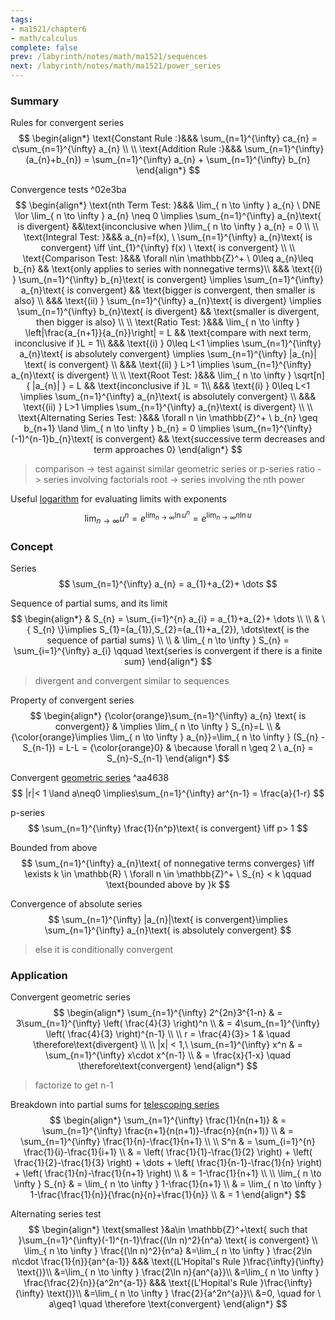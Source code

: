 ```yaml
---
tags:
- ma1521/chapter6
- math/calculus
complete: false
prev: /labyrinth/notes/math/ma1521/sequences
next: /labyrinth/notes/math/ma1521/power_series
---
```

   
### Summary
Rules for convergent series
$$
\begin{align*}
\text{Constant Rule :}&&& \sum_{n=1}^{\infty} ca_{n} = c\sum_{n=1}^{\infty} a_{n} \\
\\
\text{Addition Rule :}&&& \sum_{n=1}^{\infty} (a_{n}+b_{n}) = \sum_{n=1}^{\infty} a_{n} + \sum_{n=1}^{\infty} b_{n}
\end{align*}
$$

Convergence tests ^02e3ba
$$
\begin{align*}
\text{nth Term Test: }&&& \lim_{ n \to \infty } a_{n} \ DNE \lor \lim_{ n \to \infty } a_{n} \neq 0 \implies \sum_{n=1}^{\infty} a_{n}\text{ is divergent} &&\text{inconclusive when }\lim_{ n \to \infty } a_{n} = 0 \\
\\
\text{Integral Test: }&&& a_{n}=f(x), \ \sum_{n=1}^{\infty} a_{n}\text{ is convergent} \iff \int_{1}^{\infty} f(x) \ \text{ is convergent} \\
\\
\text{Comparison Test: }&&& \forall n\in \mathbb{Z}^+ \ 0\leq a_{n}\leq b_{n} && \text{only applies to series with nonnegative terms}\\
&&& \text{(i) } \sum_{n=1}^{\infty} b_{n}\text{ is convergent} \implies \sum_{n=1}^{\infty} a_{n}\text{ is convergent} && \text{bigger is convergent, then smaller is also} \\
&&& \text{(ii) } \sum_{n=1}^{\infty} a_{n}\text{ is divergent} \implies \sum_{n=1}^{\infty} b_{n}\text{ is divergent} && \text{smaller is divergent, then bigger is also} \\
\\
\text{Ratio Test: }&&& \lim_{ n \to \infty } \left|\frac{a_{n+1}}{a_{n}}\right| = L && \text{compare with next term, inconclusive if }L = 1\\
&&& \text{(i) } 0\leq L<1 \implies \sum_{n=1}^{\infty} a_{n}\text{ is absolutely convergent} \implies \sum_{n=1}^{\infty} |a_{n}| \text{ is convergent} \\
&&& \text{(ii) } L>1 \implies \sum_{n=1}^{\infty} a_{n}\text{ is divergent} \\
\\
\text{Root Test: }&&& \lim_{ n \to \infty } \sqrt[n]{ |a_{n}| } = L && \text{inconclusive if }L = 1\\
&&& \text{(i) } 0\leq L<1 \implies \sum_{n=1}^{\infty} a_{n}\text{ is absolutely convergent} \\
&&& \text{(ii) } L>1 \implies \sum_{n=1}^{\infty} a_{n}\text{ is divergent} \\
\\
\text{Alternating Series Test: }&&& \forall n \in \mathbb{Z}^+ \ b_{n} \geq b_{n+1} \land \lim_{ n \to \infty } b_{n} = 0 \implies \sum_{n=1}^{\infty} (-1)^{n-1}b_{n}\text{ is convergent} && \text{successive term decreases and term approaches 0}
\end{align*}
$$
> comparison -> test against similar geometric series or p-series
> ratio -> series involving factorials
> root -> series involving the nth power

Useful [logarithm](/labyrinth/notes/math/math_fundementals/rules_of_logarithms) for evaluating limits with exponents
$$
\lim_{ n \to \infty } u^n = e^{\lim_{ n \to \infty } \ln u^n} = e^{\lim_{ n \to \infty } n \ln u}
$$
### Concept
Series
$$
\sum_{n=1}^{\infty} a_{n} = a_{1}+a_{2}+ \dots
$$

Sequence of partial sums, and its limit
$$
\begin{align*}
& S_{n} = \sum_{i=1}^{n} a_{i} = a_{1}+a_{2}+ \dots \\
\\
& \{ S_{n} \}\implies S_{1}=(a_{1}),S_{2}=(a_{1}+a_{2}), \dots\text{ is the sequence of partial sums} \\
\\
& \lim_{ n \to \infty } S_{n} = \sum_{i=1}^{\infty} a_{i} \qquad \text{series is convergent if there is a finite sum}
\end{align*}
$$
> divergent and convergent similar to sequences

Property of convergent series
$$
\begin{align*}
{\color{orange}\sum_{n=1}^{\infty} a_{n} \text{ is convergent}} & \implies \lim_{ n \to \infty } S_{n}=L \\
& {\color{orange}\implies \lim_{ n \to \infty } a_{n}}=\lim_{ n \to \infty } (S_{n} - S_{n-1}) = L-L = {\color{orange}0} & \because \forall n \geq 2 \ a_{n} = S_{n}-S_{n-1}
\end{align*}
$$

Convergent [geometric series](/labyrinth/notes/math/ma1301/geometric_series) ^aa4638
$$
|r|< 1 \land a\neq0 \implies\sum_{n=1}^{\infty} ar^{n-1} = \frac{a}{1-r}
$$

p-series
$$
\sum_{n=1}^{\infty} \frac{1}{n^p}\text{ is convergent} \iff p> 1
$$

Bounded from above
$$
\sum_{n=1}^{\infty} a_{n}\text{ of nonnegative terms converges} \iff \exists k \in \mathbb{R} \ \forall n \in \mathbb{Z}^+ \ S_{n} < k \qquad \text{bounded above by }k
$$

Convergence of absolute series
$$
\sum_{n=1}^{\infty} |a_{n}|\text{ is convergent}\implies \sum_{n=1}^{\infty} a_{n}\text{ is absolutely convergent}
$$
> else it is conditionally convergent
### Application
Convergent geometric series
$$
\begin{align*}
\sum_{n=1}^{\infty} 2^{2n}3^{1-n} & = 3\sum_{n=1}^{\infty} \left( \frac{4}{3} \right)^n \\
& = 4\sum_{n=1}^{\infty} \left( \frac{4}{3} \right)^{n-1} \\
\\
r = \frac{4}{3}> 1 & \quad \therefore\text{divergent} \\
\\
|x| < 1,\ \sum_{n=1}^{\infty} x^n & = \sum_{n=1}^{\infty} x\cdot x^{n-1} \\
& = \frac{x}{1-x} \quad \therefore\text{convergent}
\end{align*}
$$
> factorize to get n-1

Breakdown into partial sums for [telescoping series](/labyrinth/notes/math/ma1301/telescoping_series)
$$
\begin{align*}
\sum_{n=1}^{\infty} \frac{1}{n(n+1)} & = \sum_{n=1}^{\infty} \frac{n+1}{n(n+1)}-\frac{n}{n(n+1)} \\
& = \sum_{n=1}^{\infty} \frac{1}{n}-\frac{1}{n+1} \\
\\
S^n & = \sum_{i=1}^{n} \frac{1}{i}-\frac{1}{i+1} \\
& = \left( \frac{1}{1}-\frac{1}{2} \right) + \left( \frac{1}{2}-\frac{1}{3} \right) + \dots + \left( \frac{1}{n-1}-\frac{1}{n} \right) + \left( \frac{1}{n}-\frac{1}{n+1} \right) \\
& = 1-\frac{1}{n+1} \\
\\
\lim_{ n \to \infty } S_{n} & = \lim_{ n \to \infty } 1-\frac{1}{n+1} \\
& = \lim_{ n \to \infty } 1-\frac{\frac{1}{n}}{\frac{n}{n}+\frac{1}{n}} \\
& = 1
\end{align*}
$$

Alternating series test
$$
\begin{align*}
\text{smallest }&a\in \mathbb{Z}^+\text{ such that }\sum_{n=1}^{\infty}(-1)^{n-1}\frac{(\ln n)^2}{n^a} \text{ is convergent} \\
\lim_{ n \to \infty } \frac{(\ln n)^2}{n^a} &=\lim_{ n \to \infty } \frac{2\ln n\cdot \frac{1}{n}}{an^{a-1}} &&& \text{(L'Hopital's Rule }\frac{\infty}{\infty} \text{)}\\
&=\lim_{ n \to \infty } \frac{2\ln n}{an^{a}}\\
&=\lim_{ n \to \infty } \frac{\frac{2}{n}}{a^2n^{a-1}} &&& \text{(L'Hopital's Rule }\frac{\infty}{\infty} \text{)}\\
&=\lim_{ n \to \infty } \frac{2}{a^2n^{a}}\\
&=0, \quad for \ a\geq1 \quad \therefore \text{convergent}
\end{align*}
$$

